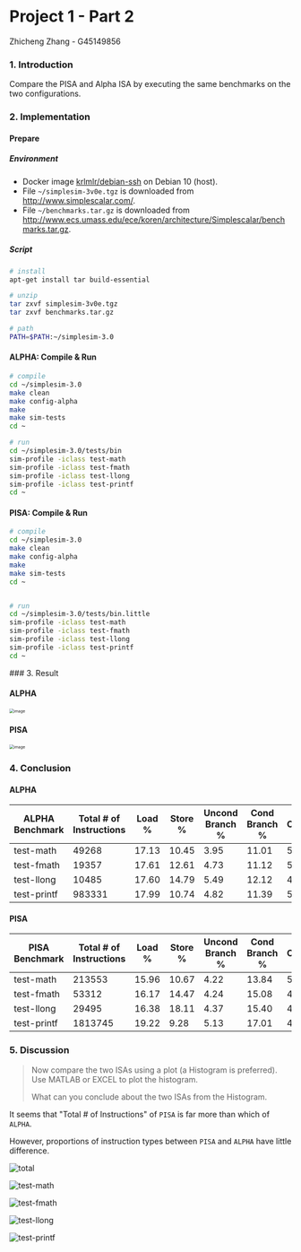 # Project 1 - Part 2

Zhicheng Zhang - G45149856



### 1. Introduction

Compare the PISA and Alpha ISA by executing the same benchmarks on the two configurations.



### 2. Implementation

#### Prepare

##### Environment

- Docker image [krlmlr/debian-ssh](krlmlr/debian-ssh) on Debian 10 (host).
- File `~/simplesim-3v0e.tgz` is downloaded from http://www.simplescalar.com/.
- File `~/benchmarks.tar.gz` is downloaded from http://www.ecs.umass.edu/ece/koren/architecture/Simplescalar/benchmarks.tar.gz.

##### Script

``` bash
# install
apt-get install tar build-essential

# unzip
tar zxvf simplesim-3v0e.tgz
tar zxvf benchmarks.tar.gz

# path
PATH=$PATH:~/simplesim-3.0
```

#### ALPHA: Compile & Run

``` bash
# compile
cd ~/simplesim-3.0
make clean
make config-alpha
make
make sim-tests
cd ~

# run
cd ~/simplesim-3.0/tests/bin
sim-profile -iclass test-math
sim-profile -iclass test-fmath
sim-profile -iclass test-llong
sim-profile -iclass test-printf
cd ~


```

#### PISA: Compile & Run

``` bash
# compile
cd ~/simplesim-3.0
make clean
make config-alpha
make
make sim-tests
cd ~


# run
cd ~/simplesim-3.0/tests/bin.little
sim-profile -iclass test-math
sim-profile -iclass test-fmath
sim-profile -iclass test-llong
sim-profile -iclass test-printf
cd ~
```

<div style="page-break-after: always;"></div>
### 3. Result

#### ALPHA

<img src="./image-alpha.png" alt="image" style="zoom: 50%;" />

#### PISA

<img src="./image-pisa.png" alt="image" style="zoom: 50%;" />



### 4. Conclusion

#### ALPHA

| ALPHA Benchmark | Total # of Instructions | Load % | Store % | Uncond Branch % | Cond Branch % | Integer Computation % | Floating pt Computation % |
| --------------- | ----------------------- | ------ | ------- | --------------- | ------------- | --------------------- | ------------------------- |
| test-math       | 49268                   | 17.13  | 10.45   | 3.95            | 11.01         | 55.42                 | 1.88                      |
| test-fmath      | 19357                   | 17.61  | 12.61   | 4.73            | 11.12         | 53.34                 | 0.43                      |
| test-llong      | 10485                   | 17.60  | 14.79   | 5.49            | 12.12         | 49.69                 | 0.10                      |
| test-printf     | 983331                  | 17.99  | 10.74   | 4.82            | 11.39         | 54.85                 | 0.09                      |

#### PISA

| PISA Benchmark | Total # of Instructions | Load % | Store % | Uncond Branch % | Cond Branch % | Integer Computation % | Floating pt Computation % |
| -------------- | ----------------------- | ------ | ------- | --------------- | ------------- | --------------------- | ------------------------- |
| test-math      | 213553                  | 15.96  | 10.67   | 4.22            | 13.84         | 54.42                 | 0.88                      |
| test-fmath     | 53312                   | 16.17  | 14.47   | 4.24            | 15.08         | 49.90                 | 0.11                      |
| test-llong     | 29495                   | 16.38  | 18.11   | 4.37            | 15.40         | 45.70                 | 0.00                      |
| test-printf    | 1813745                 | 19.22  | 9.28    | 5.13            | 17.01         | 49.33                 | 0.01                      |

<div style="page-break-after: always;"></div>

### 5. Discussion

> Now compare the two ISAs using a plot (a Histogram is preferred). Use MATLAB or EXCEL to plot the histogram.
>
> What can you conclude about the two ISAs from the Histogram.

It seems that "Total # of Instructions" of `PISA` is far more than which of `ALPHA`. 

However, proportions of instruction types between `PISA` and `ALPHA` have little difference.



![total](./total.png)



![test-math](./test-math.png)



![test-fmath](./test-fmath.png)



![test-llong](./test-llong.png)



![test-printf](./test-printf.png)
